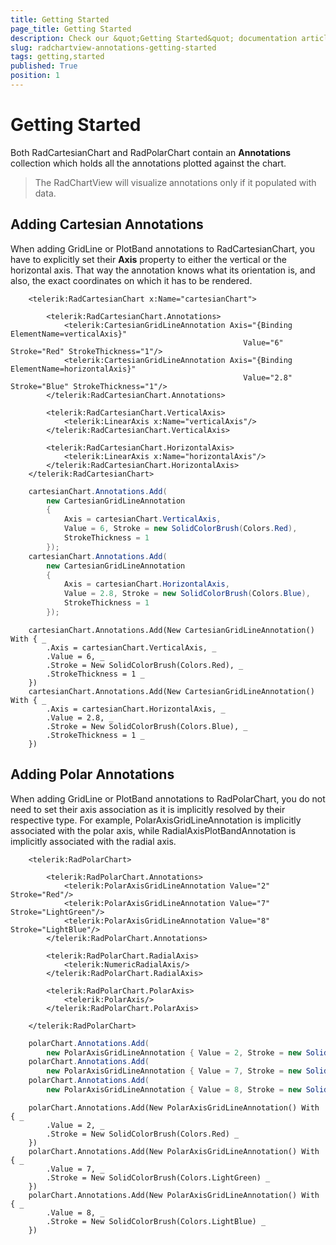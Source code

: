 ```yaml
---
title: Getting Started
page_title: Getting Started
description: Check our &quot;Getting Started&quot; documentation article for the RadChartView {{ site.framework_name }} control.
slug: radchartview-annotations-getting-started
tags: getting,started
published: True
position: 1
---
```


# Getting Started

Both RadCartesianChart and RadPolarChart contain an __Annotations__ collection which holds all the annotations plotted against the chart.

>The RadChartView will visualize annotations only if it populated with data.        

## Adding Cartesian Annotations

When adding GridLine or PlotBand annotations to RadCartesianChart, you have to explicitly set their __Axis__ property to either the vertical or the horizontal axis. That way the annotation knows what its orientation is, and also, the exact coordinates on which it has to be rendered.

```XAML
	<telerik:RadCartesianChart x:Name="cartesianChart">
	            
	    <telerik:RadCartesianChart.Annotations>
	        <telerik:CartesianGridLineAnnotation Axis="{Binding ElementName=verticalAxis}" 
	                                                Value="6" Stroke="Red" StrokeThickness="1"/>
	        <telerik:CartesianGridLineAnnotation Axis="{Binding ElementName=horizontalAxis}" 
	                                                Value="2.8" Stroke="Blue" StrokeThickness="1"/>
	    </telerik:RadCartesianChart.Annotations>
	            
	    <telerik:RadCartesianChart.VerticalAxis>
	        <telerik:LinearAxis x:Name="verticalAxis"/>
	    </telerik:RadCartesianChart.VerticalAxis>
	            
	    <telerik:RadCartesianChart.HorizontalAxis>
	        <telerik:LinearAxis x:Name="horizontalAxis"/>
	    </telerik:RadCartesianChart.HorizontalAxis>
	</telerik:RadCartesianChart>	
```

```C#
	cartesianChart.Annotations.Add(
	    new CartesianGridLineAnnotation 
	    { 
	        Axis = cartesianChart.VerticalAxis, 
	        Value = 6, Stroke = new SolidColorBrush(Colors.Red), 
	        StrokeThickness = 1
	    });
	cartesianChart.Annotations.Add(
	    new CartesianGridLineAnnotation 
	    { 
	        Axis = cartesianChart.HorizontalAxis, 
	        Value = 2.8, Stroke = new SolidColorBrush(Colors.Blue), 
	        StrokeThickness = 1
	    });
```
```VB.NET
	cartesianChart.Annotations.Add(New CartesianGridLineAnnotation() With { _
		.Axis = cartesianChart.VerticalAxis, _
		.Value = 6, _
		.Stroke = New SolidColorBrush(Colors.Red), _
		.StrokeThickness = 1 _
	})
	cartesianChart.Annotations.Add(New CartesianGridLineAnnotation() With { _
		.Axis = cartesianChart.HorizontalAxis, _
		.Value = 2.8, _
		.Stroke = New SolidColorBrush(Colors.Blue), _
		.StrokeThickness = 1 _
	})
```

## Adding Polar Annotations

When adding GridLine or PlotBand annotations to RadPolarChart, you do not need to set their axis association as it is implicitly resolved by their respective type. For example, PolarAxisGridLineAnnotation is implicitly associated with the polar axis, while RadialAxisPlotBandAnnotation is implicitly associated with the radial axis.

```XAML
	<telerik:RadPolarChart>
	            
	    <telerik:RadPolarChart.Annotations>
	        <telerik:PolarAxisGridLineAnnotation Value="2" Stroke="Red"/>
	        <telerik:PolarAxisGridLineAnnotation Value="7" Stroke="LightGreen"/>
	        <telerik:PolarAxisGridLineAnnotation Value="8" Stroke="LightBlue"/>
	    </telerik:RadPolarChart.Annotations>
	            
	    <telerik:RadPolarChart.RadialAxis>
	        <telerik:NumericRadialAxis/>
	    </telerik:RadPolarChart.RadialAxis>
	            
	    <telerik:RadPolarChart.PolarAxis>
	        <telerik:PolarAxis/>
	    </telerik:RadPolarChart.PolarAxis>
	            
	</telerik:RadPolarChart>
```

```C#
	polarChart.Annotations.Add(
	    new PolarAxisGridLineAnnotation { Value = 2, Stroke = new SolidColorBrush(Colors.Red) });
	polarChart.Annotations.Add(
	    new PolarAxisGridLineAnnotation { Value = 7, Stroke = new SolidColorBrush(Colors.LightGreen) });
	polarChart.Annotations.Add(
	    new PolarAxisGridLineAnnotation { Value = 8, Stroke = new SolidColorBrush(Colors.LightBlue) });
```
```VB.NET
	polarChart.Annotations.Add(New PolarAxisGridLineAnnotation() With { _
		.Value = 2, _
		.Stroke = New SolidColorBrush(Colors.Red) _
	})
	polarChart.Annotations.Add(New PolarAxisGridLineAnnotation() With { _
		.Value = 7, _
		.Stroke = New SolidColorBrush(Colors.LightGreen) _
	})
	polarChart.Annotations.Add(New PolarAxisGridLineAnnotation() With { _
		.Value = 8, _
		.Stroke = New SolidColorBrush(Colors.LightBlue) _
	})
```